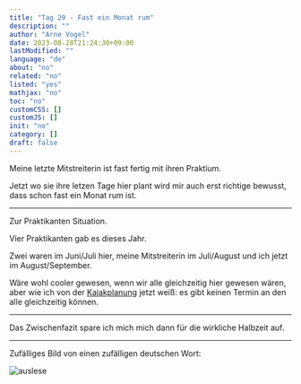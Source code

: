 ```yaml
---
title: "Tag 29 - Fast ein Monat rum"
description: ""
author: "Arne Vogel"
date: 2023-08-28T21:24:30+09:00
lastModified: ""
language: "de"
about: "no"
related: "no"
listed: "yes"
mathjax: "no"
toc: "no"
customCSS: []
customJS: []
init: "no"
category: []
draft: false
---
```


Meine letzte Mitstreiterin ist fast fertig mit ihren Praktium.

Jetzt wo sie ihre letzen Tage hier plant wird mir auch erst richtige bewusst, dass schon fast ein Monat rum ist.

---

Zur Praktikanten Situation.

Vier Praktikanten gab es dieses Jahr.

Zwei waren im Juni/Juli hier, meine Mitstreiterin im Juli/August und ich jetzt im August/September.

Wäre wohl cooler gewesen, wenn wir alle gleichzeitig hier gewesen wären, aber wie ich von der [Kajakplanung](https://sys.cs.fau.de/2023/07/25/lehrstuhlausflug-2023) jetzt weiß: es gibt keinen Termin an den alle gleichzeitig können.

---

Das Zwischenfazit spare ich mich mich dann für die wirkliche Halbzeit auf.

---

Zufälliges Bild von einen zufälligen deutschen Wort:

![auslese](auslese.jpg)
